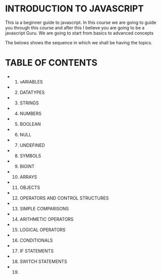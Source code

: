 # INTRODUCTION TO JAVASCRIPT

This ia a beginner guide to javascript. In this course we are going to guide you through this course and after this I believe you are going to be a javascript Guru. We are going to start from basics to advanced concepts

The belows shows the sequence in which we shall be having the topics.

# TABLE OF CONTENTS
<!-- Start with writting a funtions in ES5 and ES6 and above -->
<!-- also and function scopes -->
* 1. vARIABLES
* 2. DATATYPES
* 3. STRINGS
* 4. NUMBERS
* 5. BOOLEAN
* 6. NULL
* 7. UNDEFINED
* 8. SYMBOLS
* 9.  BIGINT
* 10. ARRAYS
* 11. OBJECTS
* 12. OPERATORS AND CONTROL STRUCTURES
* 13. SIMPLE COMPARISONS
* 14. ARITHMETIC OPERATORS
* 15. LOGICAL OPERATORS
* 16. CONDITIONALS
* 17. IF STATEMENTS
* 18. SWITCH STATEMENTS
* 19. 